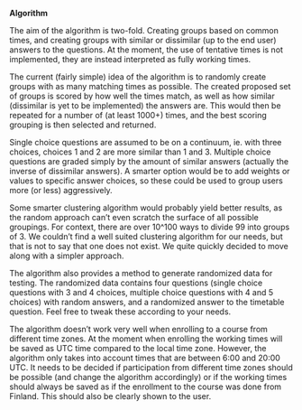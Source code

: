 **Algorithm**

The aim of the algorithm is two-fold. Creating groups based on common times, and creating groups with similar or dissimilar (up to the end user) answers to the questions. At the moment, the use of tentative times is not implemented, they are instead interpreted as fully working times.

The current (fairly simple) idea of the algorithm is to randomly create groups with as many matching times as possible. The created proposed set of groups is scored by how well the times match, as  well as how similar (dissimilar is yet to be implemented) the answers are. This would then be repeated for a number of (at least 1000+) times, and the best scoring grouping is then selected and returned.

Single choice questions are assumed to be on a continuum, ie. with three choices, choices 1 and 2 are more similar than 1 and 3. Multiple choice questions are graded simply by the amount of similar answers (actually the inverse of dissimilar answers). A smarter option would be to add weights or values to specific answer choices, so these could be used to group users more (or less) aggressively. 

Some smarter clustering algorithm would probably yield better results, as the random approach can’t even scratch the surface of all possible groupings. For context, there are over 10^100 ways to divide 99 into groups of 3. We couldn’t find a well suited clustering algorithm for our needs, but that is not to say that one does not exist. We quite quickly decided to move along with a simpler approach.

The algorithm also provides a method to generate randomized data for testing. The randomized data contains four questions (single choice questions with 3 and 4 choices, multiple choice questions with 4 and 5 choices) with random answers, and a randomized answer to the timetable question. Feel free to tweak these according to your needs.

The algorithm doesn’t work very well when enrolling to a course from different time zones. At the moment when enrolling the working times will be saved as UTC time compared to the local time zone. However, the algorithm only takes into account times that are between 6:00 and 20:00 UTC. It needs to be decided if participation from different time zones should be possible (and change the algorithm accordingly) or if the working times should always be saved as if the enrollment to the course was done from Finland. This should also be clearly shown to the user.
